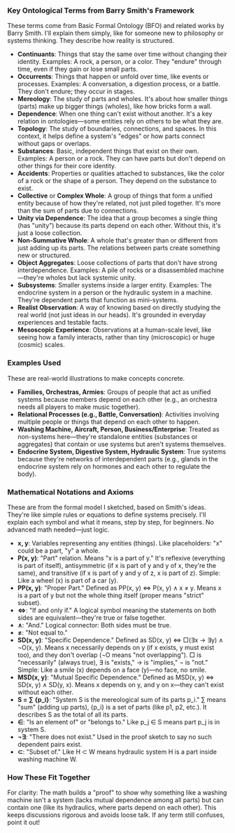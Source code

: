### Key Ontological Terms from Barry Smith's Framework

These terms come from Basic Formal Ontology (BFO) and related works by Barry Smith. I'll explain them simply, like for someone new to philosophy or systems thinking. They describe how reality is structured.

- **Continuants**: Things that stay the same over time without changing their identity. Examples: A rock, a person, or a color. They "endure" through time, even if they gain or lose small parts.
- **Occurrents**: Things that happen or unfold over time, like events or processes. Examples: A conversation, a digestion process, or a battle. They don't endure; they occur in stages.
- **Mereology**: The study of parts and wholes. It's about how smaller things (parts) make up bigger things (wholes), like how bricks form a wall.
- **Dependence**: When one thing can't exist without another. It's a key relation in ontologies—some entities rely on others to be what they are.
- **Topology**: The study of boundaries, connections, and spaces. In this context, it helps define a system's "edges" or how parts connect without gaps or overlaps.
- **Substances**: Basic, independent things that exist on their own. Examples: A person or a rock. They can have parts but don't depend on other things for their core identity.
- **Accidents**: Properties or qualities attached to substances, like the color of a rock or the shape of a person. They depend on the substance to exist.
- **Collective** or **Complex Whole**: A group of things that form a unified entity because of how they're related, not just piled together. It's more than the sum of parts due to connections.
- **Unity via Dependence**: The idea that a group becomes a single thing (has "unity") because its parts depend on each other. Without this, it's just a loose collection.
- **Non-Summative Whole**: A whole that's greater than or different from just adding up its parts. The relations between parts create something new or structured.
- **Object Aggregates**: Loose collections of parts that don't have strong interdependence. Examples: A pile of rocks or a disassembled machine—they're wholes but lack systemic unity.
- **Subsystems**: Smaller systems inside a larger entity. Examples: The endocrine system in a person or the hydraulic system in a machine. They're dependent parts that function as mini-systems.
- **Realist Observation**: A way of knowing based on directly studying the real world (not just ideas in our heads). It's grounded in everyday experiences and testable facts.
- **Mesoscopic Experience**: Observations at a human-scale level, like seeing how a family interacts, rather than tiny (microscopic) or huge (cosmic) scales.

### Examples Used

These are real-world illustrations to make concepts concrete.

- **Families, Orchestras, Armies**: Groups of people that act as unified systems because members depend on each other (e.g., an orchestra needs all players to make music together).
- **Relational Processes (e.g., Battle, Conversation)**: Activities involving multiple people or things that depend on each other to happen.
- **Washing Machine, Aircraft, Person, Business/Enterprise**: Treated as non-systems here—they're standalone entities (substances or aggregates) that contain or use systems but aren't systems themselves.
- **Endocrine System, Digestive System, Hydraulic System**: True systems because they're networks of interdependent parts (e.g., glands in the endocrine system rely on hormones and each other to regulate the body).

### Mathematical Notations and Axioms

These are from the formal model I sketched, based on Smith's ideas. They're like simple rules or equations to define systems precisely. I'll explain each symbol and what it means, step by step, for beginners. No advanced math needed—just logic.

- **x, y**: Variables representing any entities (things). Like placeholders: "x" could be a part, "y" a whole.
- **P(x, y)**: "Part" relation. Means "x is a part of y." It's reflexive (everything is part of itself), antisymmetric (if x is part of y and y of x, they're the same), and transitive (if x is part of y and y of z, x is part of z). Simple: Like a wheel (x) is part of a car (y).
- **PP(x, y)**: "Proper Part." Defined as PP(x, y) ⇔ P(x, y) ∧ x ≠ y. Means x is a part of y but not the whole thing itself (proper means "strict" subset).
- **⇔**: "If and only if." A logical symbol meaning the statements on both sides are equivalent—they're true or false together.
- **∧**: "And." Logical connector: Both sides must be true.
- **≠**: "Not equal to."
- **SD(x, y)**: "Specific Dependence." Defined as SD(x, y) ⇔ □(∃x → ∃y) ∧ ¬O(x, y). Means x necessarily depends on y (if x exists, y must exist too), and they don't overlap (¬O means "not overlapping"). □ is "necessarily" (always true), ∃ is "exists," → is "implies," ¬ is "not." Simple: Like a smile (x) depends on a face (y)—no face, no smile.
- **MSD(x, y)**: "Mutual Specific Dependence." Defined as MSD(x, y) ⇔ SD(x, y) ∧ SD(y, x). Means x depends on y, and y on x—they can't exist without each other.
- **S = ∑ {p_i}**: "System S is the mereological sum of its parts p_i." ∑ means "sum" (adding up parts), {p_i} is a set of parts (like p1, p2, etc.). It describes S as the total of all its parts.
- **∈**: "Is an element of" or "belongs to." Like p_j ∈ S means part p_j is in system S.
- **¬∃**: "There does not exist." Used in the proof sketch to say no such dependent pairs exist.
- **⊂**: "Subset of." Like H ⊂ W means hydraulic system H is a part inside washing machine W.

### How These Fit Together

For clarity: The math builds a "proof" to show why something like a washing machine isn't a system (lacks mutual dependence among all parts) but can contain one (like its hydraulics, where parts depend on each other). This keeps discussions rigorous and avoids loose talk. If any term still confuses, point it out!